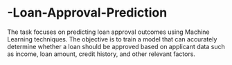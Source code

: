 # -Loan-Approval-Prediction
The task focuses on predicting loan approval outcomes using Machine Learning techniques. The objective is to train a model that can accurately determine whether a loan should be approved based on applicant data such as income, loan amount, credit history, and other relevant factors.
